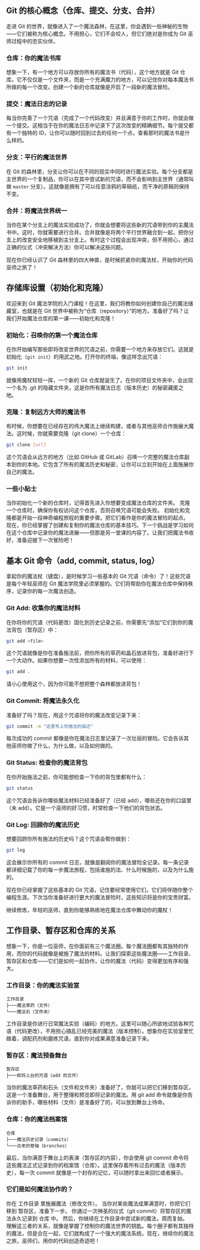## Git 的核心概念（仓库、提交、分支、合并）

走进 Git 的世界，就像进入了一个魔法森林，在这里，你会遇到一些神秘的生物——它们被称为核心概念。不用担心，它们不会咬人，但它们绝对是你成为 Git 巫师过程中的忠实伙伴。

### 仓库：你的魔法书库

想象一下，有一个地方可以存放你所有的魔法书（代码），这个地方就是 Git 仓库。它不仅仅是一个文件夹，而是一个充满魔力的地方，可以记住你对每本魔法书所做的每一个改变。创建一个新的仓库就像是开启了一段新的魔法冒险。

### 提交：魔法日志的记录

每当你完善了一个咒语（完成了一个代码改变）并且满意于你的工作时，你就会做一个提交。这相当于在你的魔法日志中记录下了这次改变的精确细节。每个提交都有一个独特的 ID，让你可以随时回到过去的任何一个点，查看那时的魔法书是什么样的。

### 分支：平行的魔法世界

在 Git 的森林里，分支让你可以在不同的现实中同时进行魔法实验。每个分支都是主世界的一个复制品，你可以在其中尝试新的咒语，而不会影响到主世界（通常叫做 `master` 分支）。这就像是拥有了可以任意涂鸦的草稿纸，而干净的原稿则保持不变。

### 合并：将魔法世界统一

当你在某个分支上的魔法实验成功了，你就会想要将这些新的咒语带到你的主魔法书中。这时，你就需要进行合并。合并就像是将两个平行世界融合到一起，把你分支上的改变安全地移植到主分支上。有时这个过程会出现冲突，但不用担心，通过正确的仪式（冲突解决方法）你可以解决这些问题。

现在你已经认识了 Git 森林里的四大神兽，是时候抓紧你的魔法杖，开始你的代码巫师之旅了！

## 存储库设置（初始化和克隆）

欢迎来到 Git 魔法学院的入门课程！在这里，我们将教你如何创建你自己的魔法储藏室，也就是在 Git 世界中被称为“仓库（repository）”的地方。准备好了吗？让我们开始魔法仓库的第一课——初始化和克隆！

### 初始化：召唤你的第一个魔法仓库

在你开始编写那些即将改变世界的咒语之前，你需要一个地方来存放它们。这就是初始化（`git init`）的用武之地。打开你的终端，像这样念出咒语：

```bash
git init
```
就像用魔杖轻轻一挥，一个新的 Git 仓库就诞生了。在你的项目文件夹中，会出现一个名为 .git 的隐藏文件夹，这是你所有魔法日志（版本历史）的秘密藏匿之地。

### 克隆：复制远方大师的魔法书

有时候，你想要在已经存在的伟大魔法上继续构建，或者与其他巫师合作施展大魔法。这时候，你就需要克隆（git clone）一个仓库：
```bash
git clone [url]
```
这个咒语会从远方的地方（比如 GitHub 或 GitLab）召唤一个完整的魔法仓库副本到你的本地。它包含了所有的魔法历史和秘密，让你可以立刻开始在上面施展你自己的魔法。

### 一些小贴士

当你初始化一个新的仓库时，记得首先进入你想要变成魔法仓库的文件夹。
克隆一个仓库时，确保你有权访问这个仓库，否则召唤咒语可能会失败。
初始化和克隆都是开始一段神奇编程旅程的重要步骤。把它们看作是你的魔法冒险的起点。
现在，你已经掌握了创建和复制你的魔法仓库的基本技巧。下一个挑战是学习如何在这个仓库中记录你的魔法进展——但那是另一堂课的内容了。让我们把魔法书收好，准备迎接下一次冒险吧！

## 基本 Git 命令（add, commit, status, log）

拿起你的魔法杖（键盘），是时候学习一些基本的 Git 咒语（命令）了！这些咒语是每个年轻巫师在 Git 魔法学院里必须掌握的。它们将帮助你在魔法仓库中保持秩序，记录你的每一次魔法创造。

### Git Add: 收集你的魔法材料

在你将你的咒语（代码更改）固化到历史记录之前，你需要先“添加”它们到你的魔法背包（暂存区）中：

```bash
git add <file>
```
这个咒语就像是你在准备施法前，把你所有的草药和晶石放进背包，准备好进行下一个大动作。如果你想要一次性添加所有的材料，可以使用：

```bash
git add .
```

请小心使用这个，因为你可能不想把整个森林都放进背包！

### Git Commit: 将魔法永久化

准备好了吗？现在，用这个咒语将你的魔法改变记录下来：

```bash
git commit -m "这里写上你施法的描述"
```
每次成功的 commit 都像是你在魔法日志里记录了一次壮丽的冒险。它会告诉其他巫师你做了什么，为什么做，以及如何做的。

### Git Status: 检查你的魔法背包

在你开始施法之前，你可能想检查一下你的背包里都有什么：

```bash
git status
```
这个咒语会告诉你哪些魔法材料已经准备好了（已经 add），哪些还在你的口袋里（未 add）。它是一个巫师的好习惯，时常检查一下他们的背包状态。

### Git Log: 回顾你的魔法历史

想要回顾你所有施法的历史吗？这个咒语会帮你做到：

```bash
git log
```
这会展示你所有的 commit 日志，就像是翻阅你的魔法冒险全记录。每一条记录都详细记载了你的每一步魔法旅程，包括谁施的法、什么时候施的，以及为什么施的。

现在你已经掌握了这些基本的 Git 咒语，记住要经常使用它们，它们将伴随你整个编程生涯。下次当你准备好进行更大的魔法冒险时，这些知识将是你的宝贵财富。

继续修炼，年轻的巫师，直到你能够熟练地在魔法仓库中舞动你的魔杖！

## 工作目录、暂存区和仓库的关系

想象一下，你是一位巫师，在你面前有三个魔法圈。每个魔法圈都有其独特的作用，而你的代码就像是被施了魔法的材料。让我们探索这些魔法圈——工作目录、暂存区和仓库——它们是如何一起协作，让你的魔法（代码）变得更加有序和强大。

### 工作目录：你的魔法实验室

```plaintext
工作目录
├───魔法草药（文件）
└───魔法石（文件夹）
```
工作目录是你进行日常魔法实验（编码）的地方。这里可以随心所欲地试验各种咒语（代码更改），不用担心搞乱已经完美的魔法（版本控制）。想象你在实验室里忙碌着，调配药剂和磨练咒语，直到你对成果满意准备记录下来。

### 暂存区：魔法预备舞台
```plaintext
暂存区
├───即将上台的咒语（add 的文件）
```
当你的魔法草药和石头（文件和文件夹）准备好了，你就可以把它们移到暂存区，这是一个准备舞台，用于整理和预览即将记录的魔法。用 git add 命令就像是你告诉你的助手，哪些材料（文件）是准备好了的，可以放到舞台上待命。

### 仓库：你的魔法档案馆
```plaintext
仓库
├───魔法历史记录（commits）
└───古老的卷轴（branches）
```
最后，当你满意于舞台上的表演（暂存区的内容），你会使用 git commit 命令将这些魔法正式记录到你的档案馆（仓库）。这里保存着所有过去的魔法（版本历史），每一次 commit 就像是一个封存的记忆，可以随时拿出来回忆或者展示。

### 它们是如何魔法协作的？

你在 工作目录 里施展魔法（修改文件）。
当你对某些魔法成果满意时，你把它们移到 暂存区，准备下一步。
你通过一次神圣的仪式（git commit）将暂存区的魔法永久记录到 仓库 中。
然后，你继续在工作目录中尝试新的魔法，周而复始。
理解这三者的关系，就像是掌握了控制你的魔法世界的钥匙。每个圈子都有其独特的魔法，但是合在一起，它们就构成了一个强大的魔法系统。现在，继续你的魔法之旅，巫师们，用你的代码创造奇迹吧！
